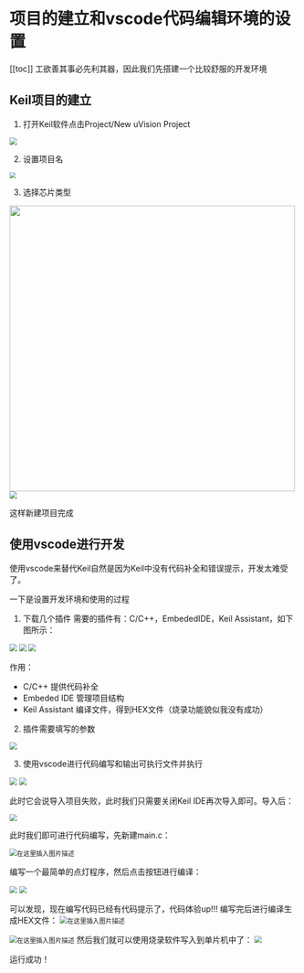 # 项目的建立和vscode代码编辑环境的设置

[[toc]]
工欲善其事必先利其器，因此我们先搭建一个比较舒服的开发环境
## Keil项目的建立
1. 打开Keil软件点击Project/New uVision Project

<img src="https://codereaper-image-bed.oss-cn-shenzhen.aliyuncs.com/img/20210710171700794.png" style="zoom:80%;" />

2. 设置项目名

<img src="https://codereaper-image-bed.oss-cn-shenzhen.aliyuncs.com/img/20210710171841746.png" style="zoom: 67%;" />

3. 选择芯片类型

<img src="https://codereaper-image-bed.oss-cn-shenzhen.aliyuncs.com/img/20210710172241600.png" width="500x" />

<img src="https://codereaper-image-bed.oss-cn-shenzhen.aliyuncs.com/img/20210710172310841.png" style="zoom:80%;" />

这样新建项目完成

## 使用vscode进行开发
使用vscode来替代Keil自然是因为Keil中没有代码补全和错误提示，开发太难受了。

一下是设置开发环境和使用的过程
1. 下载几个插件
需要的插件有：C/C++，EmbededIDE，Keil Assistant，如下图所示：

<img src="https://codereaper-image-bed.oss-cn-shenzhen.aliyuncs.com/img/2021071017255142.png" style="zoom:80%;" />



<img src="https://codereaper-image-bed.oss-cn-shenzhen.aliyuncs.com/img/2021071017262279.png" style="zoom:80%;" />



<img src="https://codereaper-image-bed.oss-cn-shenzhen.aliyuncs.com/img/20210710172654835.png" style="zoom:80%;" />


作用：
- C/C++ 提供代码补全
- Embeded IDE 管理项目结构
- Keil Assistant 编译文件，得到HEX文件（烧录功能貌似我没有成功）

2. 插件需要填写的参数

<img src="https://codereaper-image-bed.oss-cn-shenzhen.aliyuncs.com/img/20210710175118713.png" style="zoom:80%;" />

3. 使用vscode进行代码编写和输出可执行文件并执行

<img src="https://codereaper-image-bed.oss-cn-shenzhen.aliyuncs.com/img/20210710173401986.png" style="zoom:80%;" />

<img src="https://codereaper-image-bed.oss-cn-shenzhen.aliyuncs.com/img/20210710173437846.png" style="zoom:80%;" />

此时它会说导入项目失败，此时我们只需要关闭Keil IDE再次导入即可。导入后：

<img src="https://codereaper-image-bed.oss-cn-shenzhen.aliyuncs.com/img/20210710173630231.png" style="zoom:80%;" />

此时我们即可进行代码编写，先新建main.c：

<img src="https://codereaper-image-bed.oss-cn-shenzhen.aliyuncs.com/img/20210710173743863.png" alt="在这里插入图片描述" style="zoom:80%;" />

编写一个最简单的点灯程序，然后点击按钮进行编译：

<img src="https://codereaper-image-bed.oss-cn-shenzhen.aliyuncs.com/img/20210710190357565.png" style="zoom:80%;" />



<img src="https://codereaper-image-bed.oss-cn-shenzhen.aliyuncs.com/img/20210710190502915.png" style="zoom:80%;" />

可以发现，现在编写代码已经有代码提示了，代码体验up!!!
编写完后进行编译生成HEX文件：
<img src="https://codereaper-image-bed.oss-cn-shenzhen.aliyuncs.com/img/20210710174016317.png" alt="在这里插入图片描述" style="zoom:80%;" />

<img src="https://codereaper-image-bed.oss-cn-shenzhen.aliyuncs.com/img/20210710174038374.png" alt="在这里插入图片描述" style="zoom:80%;" />
然后我们就可以使用烧录软件写入到单片机中了：

<img src="https://codereaper-image-bed.oss-cn-shenzhen.aliyuncs.com/img/20210710174212833.png" style="zoom:80%;" />

运行成功！
